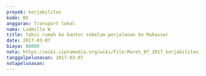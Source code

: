 ```yaml
---
proyek: kerjabilitas
kode: B5
anggaran: Transport lokal
nama: Ludmilla W
title: taksi rumah ke kantor sebelum perjalanan ke Makassar
date: 2017-03-07
biaya: 88000
nota: https://wiki.ciptamedia.org/wiki/File:Maret_07_2017_kerjabilitas_B5_taksi_rumah_kantor_ludmilla766.jpg
tanggalpelunasan: 2017-03-07
notapelunasan:
---
```

